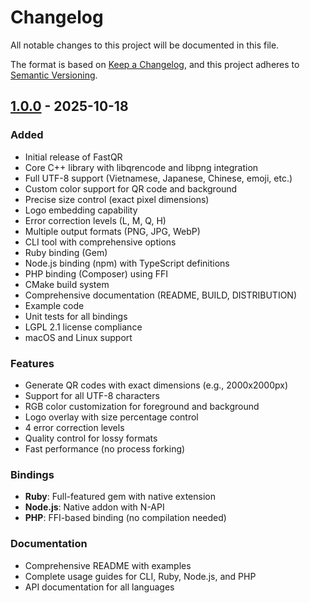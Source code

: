 # Changelog

All notable changes to this project will be documented in this file.

The format is based on [Keep a Changelog](https://keepachangelog.com/en/1.0.0/),
and this project adheres to [Semantic Versioning](https://semver.org/spec/v2.0.0.html).

## [1.0.0] - 2025-10-18

### Added
- Initial release of FastQR
- Core C++ library with libqrencode and libpng integration
- Full UTF-8 support (Vietnamese, Japanese, Chinese, emoji, etc.)
- Custom color support for QR code and background
- Precise size control (exact pixel dimensions)
- Logo embedding capability
- Error correction levels (L, M, Q, H)
- Multiple output formats (PNG, JPG, WebP)
- CLI tool with comprehensive options
- Ruby binding (Gem)
- Node.js binding (npm) with TypeScript definitions
- PHP binding (Composer) using FFI
- CMake build system
- Comprehensive documentation (README, BUILD, DISTRIBUTION)
- Example code
- Unit tests for all bindings
- LGPL 2.1 license compliance
- macOS and Linux support

### Features
- Generate QR codes with exact dimensions (e.g., 2000x2000px)
- Support for all UTF-8 characters
- RGB color customization for foreground and background
- Logo overlay with size percentage control
- 4 error correction levels
- Quality control for lossy formats
- Fast performance (no process forking)

### Bindings
- **Ruby**: Full-featured gem with native extension
- **Node.js**: Native addon with N-API
- **PHP**: FFI-based binding (no compilation needed)

### Documentation
- Comprehensive README with examples
- Complete usage guides for CLI, Ruby, Node.js, and PHP
- API documentation for all languages

[1.0.0]: https://github.com/tranhuucanh/fastqr/releases/tag/v1.0.0

